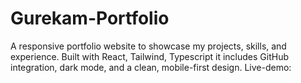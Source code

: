 # Gurekam-Portfolio
A responsive portfolio website to showcase my projects, skills, and experience. Built with React, Tailwind, Typescript it includes GitHub integration, dark mode, and a clean, mobile-first design.  Live-demo: 
